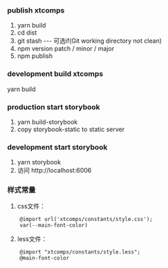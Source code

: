 ### publish xtcomps
1. yarn build
2. cd dist
3. git stash --- 可选if(Git working directory not clean)
4. npm version patch / minor / major
5. npm publish

### development build xtcomps
yarn build

### production start storybook
1. yarn build-storybook
2. copy storybook-static to static server

### development start storybook
1. yarn storybook
2. 访问 http://localhost:6006


### 样式常量
1. css文件：
```
    @import url('xtcomps/constants/style.css');
    var(--main-font-color)
```

2. less文件：
```
    @import "xtcomps/constants/style.less";
    @main-font-color
```

